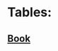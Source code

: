 # Tables:

## [Book](https://github.com/ZabiyakaDaniil/SQL/tree/main/Stepik.org/SQL%20simulator/Book)
